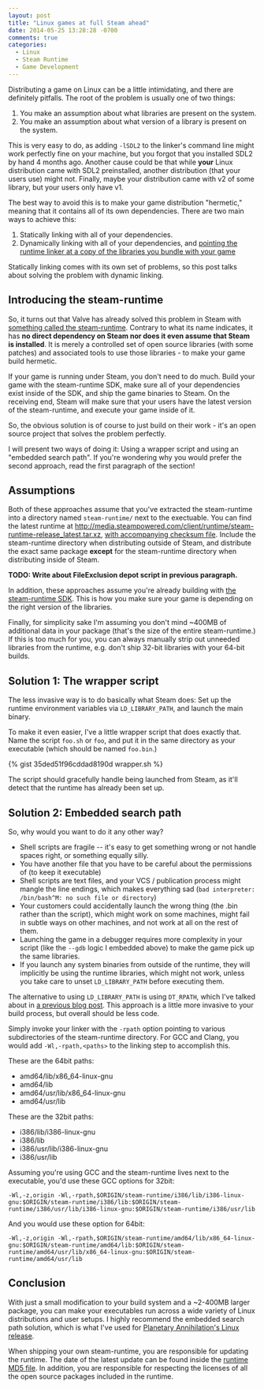 ```yaml
---
layout: post
title: "Linux games at full Steam ahead"
date: 2014-05-25 13:28:28 -0700
comments: true
categories: 
  - Linux
  - Steam Runtime
  - Game Development
---
```


Distributing a game on Linux can be a little intimidating, and there are definitely pitfalls. The root of the problem is usually one of two things:

1. You make an assumption about what libraries are present on the system.
1. You make an assumption about what version of a library is present on the system.

This is very easy to do, as adding `-lSDL2` to the linker's command line might work perfectly fine on your machine, but you forgot that you installed SDL2 by hand 4 months ago. Another cause could be that while **your** Linux distribution came with SDL2 preinstalled, another distribution (that your users use) might not. Finally, maybe your distribution came with v2 of some library, but your users only have v1.

The best way to avoid this is to make your game distribution "hermetic," meaning that it contains all of its own dependencies. There are two main ways to achieve this:

1. Statically linking with all of your dependencies.
1. Dynamically linking with all of your dependencies, and [pointing the runtime linker at a copy of the libraries you bundle with your game][rpath-post]

Statically linking comes with its own set of problems, so this post talks about solving the problem with dynamic linking.

<!-- more -->

## Introducing the steam-runtime

So, it turns out that Valve has already solved this problem in Steam with [something called the steam-runtime][steam-runtime]. Contrary to what its name indicates, it has **no direct dependency on Steam nor does it even assume that Steam is installed**. It is merely a controlled set of open source libraries (with some patches) and associated tools to use those libraries - to make your game build hermetic.

If your game is running under Steam, you don't need to do much. Build your game with the steam-runtime SDK, make sure all of your dependencies exist inside of the SDK, and ship the game binaries to Steam. On the receiving end, Steam will make sure that your users have the latest version of the steam-runtime, and execute your game inside of it.

So, the obvious solution is of course to just build on their work - it's an open source project that solves the problem perfectly.

I will present two ways of doing it: Using a wrapper script and using an "embedded search path". If you're wondering why you would prefer the second approach, read the first paragraph of the section!

## Assumptions

Both of these approaches assume that you've extracted the steam-runtime into a directory named `steam-runtime/` next to the exectuable. You can find the latest runtime at http://media.steampowered.com/client/runtime/steam-runtime-release_latest.tar.xz, [with accompanying checksum file][runtime-md5]. Include the steam-runtime directory when distributing outside of Steam, and distribute the exact same package **except** for the steam-runtime directory when distributing inside of Steam. 

**TODO: Write about FileExclusion depot script in previous paragraph.**

In addition, these approaches assume you're already building with [the steam-runtime SDK][steam-runtime]. This is how you make sure your game is depending on the right version of the libraries.

Finally, for simplicity sake I'm assuming you don't mind ~400MB of additional data in your package (that's the size of the entire steam-runtime.) If this is too much for you, you can always manually strip out unneeded libraries from the runtime, e.g. don't ship 32-bit libraries with your 64-bit builds.

## Solution 1: The wrapper script

The less invasive way is to do basically what Steam does: Set up the runtime environment variables via `LD_LIBRARY_PATH`, and launch the main binary.

To make it even easier, I've a little wrapper script that does exactly that. Name the script `foo.sh` or `foo`, and put it in the same directory as your executable (which should be named `foo.bin`.)

{% gist 35ded51f96cddad8190d wrapper.sh %}

The script should gracefully handle being launched from Steam, as it'll detect that the runtime has already been set up.

## Solution 2: Embedded search path

So, why would you want to do it any other way?

 * Shell scripts are fragile -- it's easy to get something wrong or not handle spaces right, or something equally silly.
 * You have another file that you have to be careful about the permissions of (to keep it executable)
 * Shell scripts are text files, and your VCS / publication process might mangle the line endings, which makes everything sad (`bad interpreter: /bin/bash^M: no such file or directory`)
 * Your customers could accidentally launch the wrong thing (the .bin rather than the script), which might work on some machines, might fail in subtle ways on other machines, and not work at all on the rest of them.
 * Launching the game in a debugger requires more complexity in your script (like the `--gdb` logic I embedded above) to make the game pick up the same libraries.
 * If you launch any system binaries from outside of the runtime, they will implicitly be using the runtime libraries, which might not work, unless you take care to unset `LD_LIBRARY_PATH` before executing them.

The alternative to using `LD_LIBRARY_PATH` is using `DT_RPATH`, which I've talked about in [a previous blog post][rpath-post]. This approach is a little more invasive to your build process, but overall should be less code.

Simply invoke your linker with the `-rpath` option pointing to various subdirectories of the steam-runtime directory. For GCC and Clang, you would add `-Wl,-rpath,<paths>` to the linking step to accomplish this.

These are the 64bit paths:

 * amd64/lib/x86_64-linux-gnu
 * amd64/lib
 * amd64/usr/lib/x86_64-linux-gnu
 * amd64/usr/lib

These are the 32bit paths:

 * i386/lib/i386-linux-gnu
 * i386/lib
 * i386/usr/lib/i386-linux-gnu
 * i386/usr/lib

Assuming you're using GCC and the steam-runtime lives next to the executable, you'd use these GCC options for 32bit:

    -Wl,-z,origin -Wl,-rpath,$ORIGIN/steam-runtime/i386/lib/i386-linux-gnu:$ORIGIN/steam-runtime/i386/lib:$ORIGIN/steam-runtime/i386/usr/lib/i386-linux-gnu:$ORIGIN/steam-runtime/i386/usr/lib

And you would use these option for 64bit:

    -Wl,-z,origin -Wl,-rpath,$ORIGIN/steam-runtime/amd64/lib/x86_64-linux-gnu:$ORIGIN/steam-runtime/amd64/lib:$ORIGIN/steam-runtime/amd64/usr/lib/x86_64-linux-gnu:$ORIGIN/steam-runtime/amd64/usr/lib


## Conclusion

With just a small modification to your build system and a ~2-400MB larger package, you can make your executables run across a wide variety of Linux distributions and user setups. I highly recommend the embedded search path solution, which is what I've used for [Planetary Annihilation's Linux release][pa].

When shipping your own steam-runtime, you are responsible for updating the runtime. The date of the latest update can be found inside the [runtime MD5 file][runtime-md5]. In addition, you are responsible for respecting the licenses of all the open source packages included in the runtime.


[rpath-post]: /post/2014/05/20/dt-rpath-ld-and-at-rpath-dyld/
[steam-runtime]: https://github.com/ValveSoftware/steam-runtime
[runtime-md5]: http://media.steampowered.com/client/runtime/steam-runtime-release_latest.tar.xz.md5
[pa]: http://www.uberent.com/pa/
